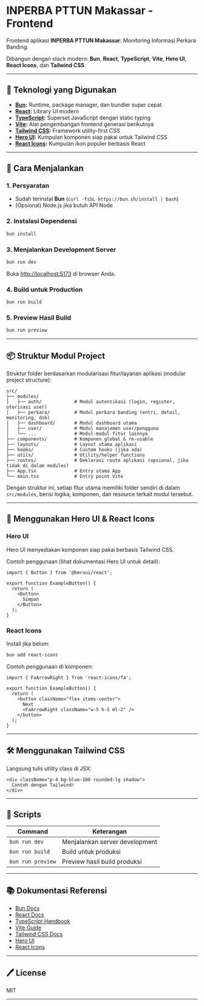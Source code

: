 # INPERBA PTTUN Makassar - Frontend

Frontend aplikasi **INPERBA PTTUN Makassar**: Monitoring Informasi Perkara Banding.

Dibangun dengan stack modern: **Bun**, **React**, **TypeScript**, **Vite**, **Hero UI**, **React Icons**, dan **Tailwind CSS**.

---

## 🚀 Teknologi yang Digunakan

- **[Bun](https://bun.sh/):** Runtime, package manager, dan bundler super cepat
- **[React](https://react.dev/):** Library UI modern
- **[TypeScript](https://www.typescriptlang.org/):** Superset JavaScript dengan static typing
- **[Vite](https://vitejs.dev/):** Alat pengembangan frontend generasi berikutnya
- **[Tailwind CSS](https://tailwindcss.com/):** Framework utility-first CSS
- **[Hero UI](https://www.heroui.com/):** Kumpulan komponen siap pakai untuk Tailwind CSS
- **[React Icons](https://react-icons.github.io/react-icons/):** Kumpulan ikon populer berbasis React

---

## 🏁 Cara Menjalankan

### 1. Persyaratan

- Sudah terinstal **Bun** (`curl -fsSL https://bun.sh/install | bash`)
- (Opsional) Node.js jika butuh API Node

### 2. Instalasi Dependensi

```sh
bun install
```

### 3. Menjalankan Development Server

```sh
bun run dev
```

Buka [http://localhost:5173](http://localhost:5173) di browser Anda.

### 4. Build untuk Production

```sh
bun run build
```

### 5. Preview Hasil Build

```sh
bun run preview
```

---

## 📦 Struktur Modul Project

Struktur folder berdasarkan modularisasi fitur/layanan aplikasi (modular project structure):

```
src/
├── modules/
│   ├── auth/            # Modul autentikasi (login, register, otorisasi user)
│   ├── perkara/         # Modul perkara banding (entri, detail, monitoring, dsb)
│   ├── dashboard/       # Modul dashboard utama
│   ├── user/            # Modul manajemen user/pengguna
│   └── ...              # Modul-modul fitur lainnya
├── components/          # Komponen global & re-usable
├── layouts/             # Layout utama aplikasi
├── hooks/               # Custom hooks (jika ada)
├── utils/               # Utility/helper functions
├── routes/              # Deklarasi route aplikasi (opsional, jika tidak di dalam modules)
├── App.tsx              # Entry utama App
└── main.tsx             # Entry point Vite
```

Dengan struktur ini, setiap fitur utama memiliki folder sendiri di dalam `src/modules`, berisi logika, komponen, dan resource terkait modul tersebut.

---

## 🎨 Menggunakan Hero UI & React Icons

### Hero UI

Hero UI menyediakan komponen siap pakai berbasis Tailwind CSS.

Contoh penggunaan (lihat dokumentasi Hero UI untuk detail):

```tsx
import { Button } from '@heroui/react';

export function ExampleButton() {
  return (
    <Button>
      Simpan
    </Button>
  );
}
```

### React Icons

Install jika belum:

```sh
bun add react-icons
```

Contoh penggunaan di komponen:

```tsx
import { FaArrowRight } from 'react-icons/fa';

export function ExampleButton() {
  return (
    <button className="flex items-center">
      Next
      <FaArrowRight className="w-5 h-5 ml-2" />
    </button>
  );
}
```

---

## 🛠️ Menggunakan Tailwind CSS

Langsung tulis utility class di JSX:

```tsx
<div className="p-4 bg-blue-100 rounded-lg shadow">
  Contoh dengan Tailwind!
</div>
```

---

## 📝 Scripts

| Command           | Keterangan                              |
|-------------------|-----------------------------------------|
| `bun run dev`     | Menjalankan server development          |
| `bun run build`   | Build untuk produksi                    |
| `bun run preview` | Preview hasil build produksi            |

---

## 📚 Dokumentasi Referensi

- [Bun Docs](https://bun.sh/docs)
- [React Docs](https://react.dev/learn)
- [TypeScript Handbook](https://www.typescriptlang.org/docs/)
- [Vite Guide](https://vitejs.dev/guide/)
- [Tailwind CSS Docs](https://tailwindcss.com/docs)
- [Hero UI](https://www.heroui.com/)
- [React Icons](https://react-icons.github.io/react-icons/)

---

## 🖊️ License

MIT

---

